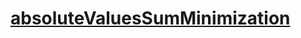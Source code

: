 # [absoluteValuesSumMinimization](https://app.codesignal.com/arcade/intro/level-7/ZFnQkq9RmMiyE6qtq/)
